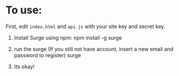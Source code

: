 # To use:

First, edit `index.html` and `api.js` with your site key and secret key.

1. Install Surge using npm:
npm install -g surge

2. run the surge (If you still not have account, insert a new email and password to register)
surge

3. Its okay!
